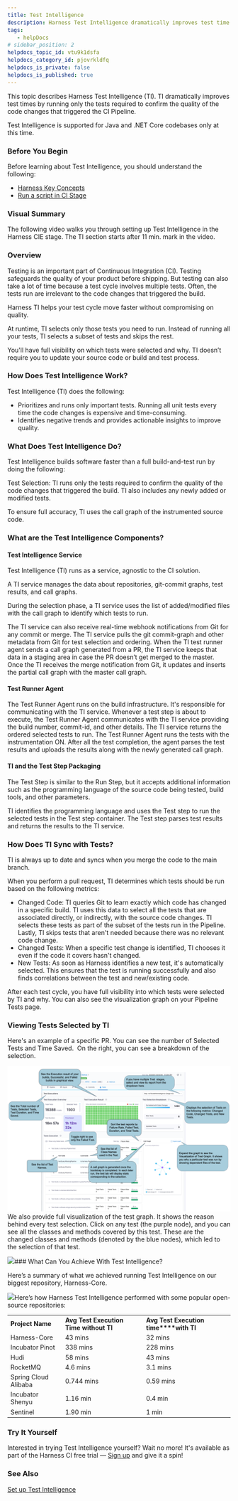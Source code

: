 ```yaml
---
title: Test Intelligence
description: Harness Test Intelligence dramatically improves test time by running only those tests required to confirm the quality of the code changes which triggered the build
tags: 
   - helpDocs
# sidebar_position: 2
helpdocs_topic_id: vtu9k1dsfa
helpdocs_category_id: pjovrkldfq
helpdocs_is_private: false
helpdocs_is_published: true
---
```


This topic describes Harness Test Intelligence (TI). TI dramatically improves test times by running only the tests required to confirm the quality of the code changes that triggered the CI Pipeline. 

Test Intelligence is supported for Java and .NET Core codebases only at this time.

### Before You Begin

Before learning about Test Intelligence, you should understand the following:

* [Harness Key Concepts](https://ngdocs.harness.io/article/hv2758ro4e-learn-harness-key-concepts)
* [Run a script in CI Stage](../ci-how-tos/run-ci-scripts/run-a-script-in-a-ci-stage.md)

### Visual Summary

The following video walks you through setting up Test Intelligence in the Harness CIE stage. The TI section starts after 11 min. mark in the video.

### Overview

Testing is an important part of Continuous Integration (CI). Testing safeguards the quality of your product before shipping. But testing can also take a lot of time because a test cycle involves multiple tests. Often, the tests run are irrelevant to the code changes that triggered the build.

Harness TI helps your test cycle move faster without compromising on quality. 

At runtime, TI selects only those tests you need to run. Instead of running all your tests, TI selects a subset of tests and skips the rest. 

You'll have full visibility on which tests were selected and why. TI doesn’t require you to update your source code or build and test process.

### How Does Test Intelligence Work?

Test Intelligence (TI) does the following:

* Prioritizes and runs only important tests. Running all unit tests every time the code changes is expensive and time-consuming.
* Identifies negative trends and provides actionable insights to improve quality.

### What Does Test Intelligence Do?

Test Intelligence builds software faster than a full build-and-test run by doing the following:

Test Selection: TI runs only the tests required to confirm the quality of the code changes that triggered the build. TI also includes any newly added or modified tests.

To ensure full accuracy, TI uses the call graph of the instrumented source code. 

### What are the Test Intelligence Components?

#### Test Intelligence Service

Test Intelligence (TI) runs as a service, agnostic to the CI solution. 

A TI service manages the data about repositories, git-commit graphs, test results, and call graphs. 

During the selection phase, a TI service uses the list of added/modified files with the call graph to identify which tests to run.

The TI service can also receive real-time webhook notifications from Git for any commit or merge. The TI service pulls the git commit-graph and other metadata from Git for test selection and ordering. When the TI test runner agent sends a call graph generated from a PR, the TI service keeps that data in a staging area in case the PR doesn’t get merged to the master. Once the TI receives the merge notification from Git, it updates and inserts the partial call graph with the master call graph.

#### Test Runner Agent

The Test Runner Agent runs on the build infrastructure. It's responsible for communicating with the TI service. Whenever a test step is about to execute, the Test Runner Agent communicates with the TI service providing the build number, commit-id, and other details. The TI service returns the ordered selected tests to run. The Test Runner Agent runs the tests with the instrumentation ON. After all the test completion, the agent parses the test results and uploads the results along with the newly generated call graph.

#### TI and the Test Step Packaging

The Test Step is similar to the Run Step, but it accepts additional information such as the programming language of the source code being tested, build tools, and other parameters. 

TI identifies the programming language and uses the Test step to run the selected tests in the Test step container. The Test step parses test results and returns the results to the TI service.

### How Does TI Sync with Tests?

TI is always up to date and syncs when you merge the code to the main branch.

When you perform a pull request, TI determines which tests should be run based on the following metrics:

* Changed Code: TI queries Git to learn exactly which code has changed in a specific build. TI uses this data to select all the tests that are associated directly, or indirectly, with the source code changes. TI selects these tests as part of the subset of the tests run in the Pipeline. Lastly, TI skips tests that aren't needed because there was no relevant code change.
* Changed Tests: When a specific test change is identified, TI chooses it even if the code it covers hasn't changed.
* New Tests: As soon as Harness identifies a new test, it's automatically selected. This ensures that the test is running successfully and also finds correlations between the test and new/existing code.

After each test cycle, you have full visibility into which tests were selected by TI and why. You can also see the visualization graph on your Pipeline Tests page.

### Viewing Tests Selected by TI

Here's an example of a specific PR. You can see the number of Selected Tests and Time Saved.  On the right, you can see a breakdown of the selection. 

![](./static/test-intelligence-concepts-02.png)We also provide full visualization of the test graph. It shows the reason behind every test selection. Click on any test (the purple node), and you can see all the classes and methods covered by this test. These are the changed classes and methods (denoted by the blue nodes), which led to the selection of that test.

![](https://files.helpdocs.io/i5nl071jo5/articles/vtu9k1dsfa/1630477676163/98-xp-7-u-6-ocyq-688-smq-znjtui-ib-20-u-7-b-2-t-w-pox-ibyt-yvyjo-2-p-sbacz-m-4-uqz-avguz-bervc-1-ukpfhgqd-qbhhd-slh-dl-lx-7-cjqzdz-i-met-kp-66-q-y-j-2-hnkb-s-131-f-8-vyhk-uxq-c-8-mmfw-8-c-s-0)### What Can You Achieve With Test Intelligence?

Here’s a summary of what we achieved running Test Intelligence on our biggest repository, Harness-Core.

![](https://files.helpdocs.io/i5nl071jo5/articles/vtu9k1dsfa/1630477664781/cb-ot-pg-04-ovrt-ie-1-ok-jdu-olse-jc-4-q-ti-7-iqn-rf-2-s-oazst-hsvv-d-1-z-7-q-fdbpv-3-rz-25-i-9-jfzs-c-8-dha-rye-xc-mo-ipzz-vv-zv-a-8-q-c-ysv-r-y-1-m-ulr-4-y-ync-45-i-1-o-89-u-8-dv-n-6-w-29-nhwg-6-y-s-0)Here’s how Harness Test Intelligence performed with some popular open-source repositories:



|  |  |  |
| --- | --- | --- |
| **Project Name** | **Avg Test Execution Time without TI** | **Avg Test Execution time****with TI** |
| Harness-Core | 43 mins | 32 mins |
| Incubator Pinot | 338 mins | 228 mins |
| Hudi | 58 mins | 43 mins |
| RocketMQ | 4.6 mins | 3.1 mins |
| Spring Cloud Alibaba | 0.744 mins | 0.59 mins |
| Incubator Shenyu | 1.16 min | 0.4 min |
| Sentinel | 1.90 min | 1 min |

### Try It Yourself

Interested in trying Test Intelligence yourself? Wait no more! It's available as part of the Harness CI free trial — [Sign up](https://harness.io/pricing/) and give it a spin! 

### See Also

[Set up Test Intelligence](../ci-how-tos/set-up-test-intelligence/set-up-test-intelligence.md)

